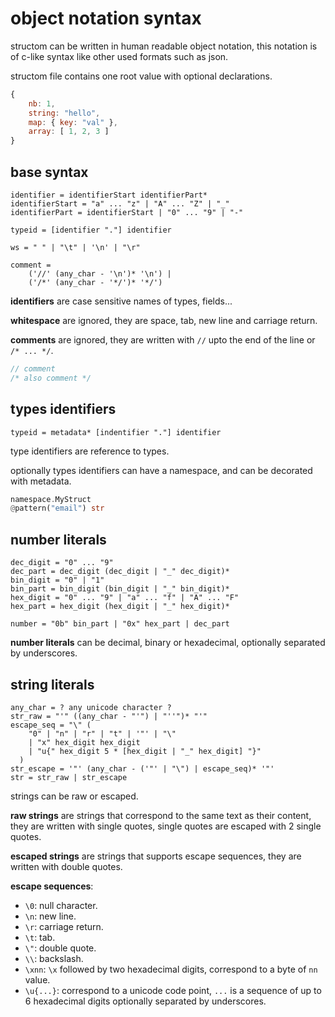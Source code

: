 # object notation syntax
structom can be written in human readable object notation, this notation is of c-like syntax like other used formats such as json.

structom file contains one root value with optional declarations.

```js
{
	nb: 1,
	string: "hello",
	map: { key: "val" },
	array: [ 1, 2, 3 ]
}
```

## base syntax
```
identifier = identifierStart identifierPart*
identifierStart = "a" ... "z" | "A" ... "Z" | "_"
identifierPart = identifierStart | "0" ... "9" | "-"

typeid = [identifier "."] identifier

ws = " " | "\t" | '\n' | "\r"

comment = 
	('//' (any_char - '\n')* '\n') |
	('/*' (any_char - '*/')* '*/')
```
**identifiers** are case sensitive names of types, fields...

**whitespace** are ignored, they are space, tab, new line and carriage return.

**comments** are ignored, they are written with `//` upto the end of the line or `/* ... */`.
```c
// comment
/* also comment */
```

## types identifiers
```
typeid = metadata* [indentifier "."] identifier
```
type identifiers are reference to types.

optionally types identifiers can have a namespace, and can be decorated with metadata.

```rust
namespace.MyStruct
@pattern("email") str
```

## number literals
```
dec_digit = "0" ... "9"
dec_part = dec_digit (dec_digit | "_" dec_digit)*
bin_digit = "0" | "1"
bin_part = bin_digit (bin_digit | "_" bin_digit)*
hex_digit = "0" ... "9" | "a" ... "f" | "A" ... "F"
hex_part = hex_digit (hex_digit | "_" hex_digit)*

number = "0b" bin_part | "0x" hex_part | dec_part
```
**number literals** can be decimal, binary or hexadecimal, optionally separated by underscores.

## string literals
```
any_char = ? any unicode character ?
str_raw = "'" ((any_char - "'") | "''")* "'"
escape_seq = "\" (
	"0" | "n" | "r" | "t" | '"' | "\" 
	| "x" hex_digit hex_digit 
	| "u{" hex_digit 5 * [hex_digit | "_" hex_digit] "}" 
  )
str_escape = '"' (any_char - ('"' | "\") | escape_seq)* '"'
str = str_raw | str_escape
```
strings can be raw or escaped.

**raw strings** are strings that correspond to the same text as their content, they are written with single quotes, single quotes are escaped with 2 single quotes.

**escaped strings** are strings that supports escape sequences, they are written with double quotes.

**escape sequences**:
- `\0`: null character.
- `\n`: new line.
- `\r`: carriage return.
- `\t`: tab.
- `\"`: double quote.
- `\\`: backslash.
- `\xnn`: `\x` followed by two hexadecimal digits, correspond to a byte of `nn` value.
- `\u{...}`: correspond to a unicode code point, `...` is a sequence of up to 6 hexadecimal digits optionally separated by underscores.